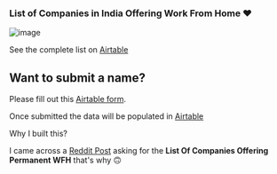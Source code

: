 ### List of Companies in India Offering Work From Home ♥


![image](https://user-images.githubusercontent.com/36589645/155932422-54c4840b-7f66-4d6d-80d5-8b56ac8190ba.png)

See the complete list on [Airtable](https://airtable.com/shr0UmRIpI6nX9qi6/tblggGykJ8UJGeBGU/viwvTkpBC9eisSZ3e?blocks=hide)

## Want to submit a name?

Please fill out this [Airtable form](https://airtable.com/shrFW87g5TKqaP3MR).

Once submitted the data will be populated in [Airtable](https://airtable.com/shr0UmRIpI6nX9qi6/tblggGykJ8UJGeBGU/viwvTkpBC9eisSZ3e?blocks=hide)

Why I built this?

I came across a [Reddit Post](https://www.reddit.com/r/developersIndia/comments/t2p51d/need_list_the_companies_who_provide_permanent_wfh/?utm_source=share&utm_medium=web2x&context=3) asking for the **List Of Companies Offering Permanent WFH** that's why 🙃


